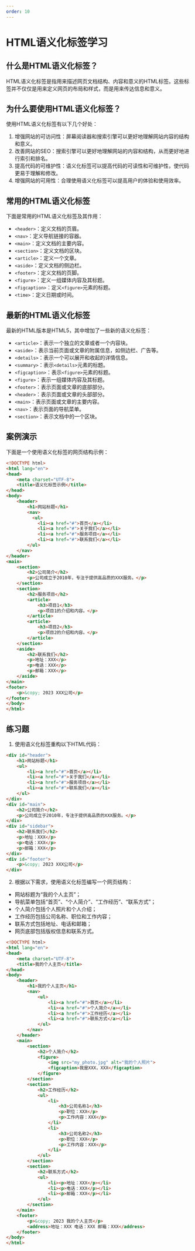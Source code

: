 ```yaml
---
order: 10
---
```


# HTML语义化标签学习

## 什么是HTML语义化标签？

HTML语义化标签是指用来描述网页文档结构、内容和意义的HTML标签。这些标签并不仅仅是用来定义网页的布局和样式，而是用来传达信息和意义。

## 为什么要使用HTML语义化标签？

使用HTML语义化标签有以下几个好处：

1. 增强网站的可访问性：屏幕阅读器和搜索引擎可以更好地理解网站内容的结构和意义。
2. 改善网站的SEO：搜索引擎可以更好地理解网站的内容和结构，从而更好地进行索引和排名。
3. 提高代码的可维护性：语义化标签可以提高代码的可读性和可维护性，使代码更易于理解和修改。
4. 增强网站的可用性：合理使用语义化标签可以提高用户的体验和使用效率。

## 常用的HTML语义化标签

下面是常用的HTML语义化标签及其作用：

- `<header>`：定义文档的页眉。
- `<nav>`：定义导航链接的容器。
- `<main>`：定义文档的主要内容。
- `<section>`：定义文档的区块。
- `<article>`：定义一个文章。
- `<aside>`：定义文档的侧边栏。
- `<footer>`：定义文档的页脚。
- `<figure>`：定义一组媒体内容及其标题。
- `<figcaption>`：定义`<figure>`元素的标题。
- `<time>`：定义日期或时间。

## 最新的HTML语义化标签

最新的HTML版本是HTML5，其中增加了一些新的语义化标签：

- `<article>`：表示一个独立的文章或者一个内容块。
- `<aside>`：表示当前页面或文章的附属信息，如侧边栏、广告等。
- `<details>`：表示一个可以展开和收起的详情信息。
- `<summary>`：表示`<details>`元素的标题。
- `<figcaption>`：表示`<figure>`元素的标题。
- `<figure>`：表示一组媒体内容及其标题。
- `<footer>`：表示页面或文章的底部部分。
- `<header>`：表示页面或文章的头部部分。
- `<main>`：表示页面或文章的主要内容。
- `<nav>`：表示页面的导航菜单。
- `<section>`：表示文档中的一个区块。

## 案例演示

下面是一个使用语义化标签的网页结构示例：

```html
<!DOCTYPE html>
<html lang="en">
<head>
    <meta charset="UTF-8">
    <title>语义化标签示例</title>
</head>
<body>
    <header>
        <h1>网站标题</h1>
        <nav>
          <ul>
            <li><a href="#">首页</a></li>
            <li><a href="#">关于我们</a></li>
            <li><a href="#">服务项目</a></li>
            <li><a href="#">联系我们</a></li>
        </ul>
    </nav>
</header>
<main>
    <section>
        <h2>公司简介</h2>
        <p>公司成立于2010年，专注于提供高品质的XXX服务。</p>
    </section>
    <section>
        <h2>服务项目</h2>
        <article>
            <h3>项目1</h3>
            <p>项目1的介绍和内容。</p>
        </article>
        <article>
            <h3>项目2</h3>
            <p>项目2的介绍和内容。</p>
        </article>
    </section>
    <aside>
        <h2>联系我们</h2>
        <p>地址：XXX</p>
        <p>电话：XXX</p>
        <p>邮箱：XXX</p>
    </aside>
</main>
<footer>
    <p>&copy; 2023 XXX公司</p>
</footer>
</body>
</html>  
```

## 练习题

1. 使用语义化标签重构以下HTML代码：

```html
<div id="header">
    <h1>网站标题</h1>
    <ul>
        <li><a href="#">首页</a></li>
        <li><a href="#">关于我们</a></li>
        <li><a href="#">服务项目</a></li>
        <li><a href="#">联系我们</a></li>
    </ul>
</div>
<div id="main">
    <h2>公司简介</h2>
    <p>公司成立于2010年，专注于提供高品质的XXX服务。</p>
</div>
<div id="sidebar">
    <h2>联系我们</h2>
    <p>地址：XXX</p>
    <p>电话：XXX</p>
    <p>邮箱：XXX</p>
</div>
<div id="footer">
    <p>&copy; 2023 XXX公司</p>
</div>
```

2. 根据以下需求，使用语义化标签编写一个网页结构：

- 网站标题为“我的个人主页”；
- 导航菜单包括“首页”、“个人简介”、“工作经历”、“联系方式”；
- 个人简介包括个人照片和个人介绍；
- 工作经历包括公司名称、职位和工作内容；
- 联系方式包括地址、电话和邮箱；
- 网页底部包括版权信息和联系方式。

```html
<!DOCTYPE html>
<html lang="en">
<head>
    <meta charset="UTF-8">
    <title>我的个人主页</title>
</head>
<body>
    <header>
        <h1>我的个人主页</h1>
        <nav>
            <ul>
                <li><a href="#">首页</a></li>
                <li><a href="#">个人简介</a></li>
                <li><a href="#">工作经历</a></li>
                <li><a href="#">联系方式</a></li>
            </ul>
        </nav>
    </header>
    <main>
        <section>
            <h2>个人简介</h2>
            <figure>
                <img src="my_photo.jpg" alt="我的个人照片">
                <figcaption>我是XXX，XXX</figcaption>
            </figure>
        </section>
        <section>
            <h2>工作经历</h2>
            <ul>
                <li>
                    <h3>公司名称1</h3>
                    <p>职位：XXX</p>
                    <p>工作内容：XXX</p>
                </li>
                <li>
                    <h3>公司名称2</h3>
                    <p>职位：XXX</p>
                    <p>工作内容：XXX</p>
                </li>
            </ul>
        </section>
        <section>
            <h2>联系方式</h2>
            <ul>
                <li><p>地址：XXX</p></li>
                <li><p>电话：XXX</p></li>
                <li><p>邮箱：XXX</p></li>
            </ul>
        </section>
    </main>
    <footer>
        <p>&copy; 2023 我的个人主页</p>
        <address>地址：XXX 电话：XXX 邮箱：XXX</address>
    </footer>
</body>
</html>
```

